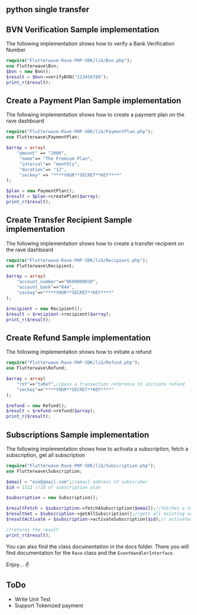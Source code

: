 
## python single transfer

## BVN Verification Sample implementation

The following implementation shows how to verify a Bank Verification Number
```php
require("Flutterwave-Rave-PHP-SDK/lib/Bvn.php");
use Flutterwave\Bvn;
$bvn = new Bvn();
$result = $bvn->verifyBVN("123456789");
print_r($result);
```

## Create a Payment Plan Sample implementation

The following implementation shows how to create a payment plan on the rave dashboard
```php
require("Flutterwave-Rave-PHP-SDK/lib/PaymentPlan.php");
use Flutterwave\PaymentPlan;

$array = array(
    "amount" => "2000",
     "name"=> "The Premium Plan",
     "interval"=> "monthly",
     "duration"=> "12",
     "seckey" => "****YOUR**SECRET**KEY****"
);

$plan = new PaymentPlan();
$result = $plan->createPlan($array);
print_r($result);

```
## Create Transfer Recipient Sample implementation

The following implementation shows how to create a transfer recipient on the rave dashboard
```php
require("Flutterwave-Rave-PHP-SDK/lib/Recipient.php");
use Flutterwave\Recipient;

$array = array(
    "account_number"=>"0690000030",
	"account_bank"=>"044",
	"seckey"=>"****YOUR**SECRET**KEY****"
);

$recipient = new Recipient();
$result = $recipient->recipient($array);
print_r($result);
```

## Create Refund Sample implementation

The following implementation shows how to initiate a refund
```php
require("Flutterwave-Rave-PHP-SDK/lib/Refund.php");
use Flutterwave\Refund;

$array = array(
    "ref"=>"txRef",//pass a transaction reference to initiate refund
	"seckey"=>"****YOUR**SECRET**KEY****"
);

$refund = new Refund();
$result = $refund->refund($array);
print_r($result);
```

## Subscriptions Sample implementation

The following implementation shows how to activata a subscription, fetch a subscription, get all subscription
```php
require("Flutterwave-Rave-PHP-SDK/lib/Subscription.php");
use Flutterwave\Subscription;

$email = "eze@gmail.com";//email address of subscriber
$id = 1112 //Id of subscription plan

$subscription = new Subscription();

$resultFetch = $subscription->fetchASubscription($email);//fetches a subscription
$resultGet = $subscription->getAllSubscription();//gets all existing subscription
$resultActivate = $subscription->activateSubscription($id);// activates a subscription plan

//returns the result 
print_r($result);
```
You can also find the class documentation in the docs folder. There you will find documentation for the `Rave` class and the `EventHandlerInterface`.

Enjoy... :v:

## ToDo

- Write Unit Test
- Support Tokenized payment